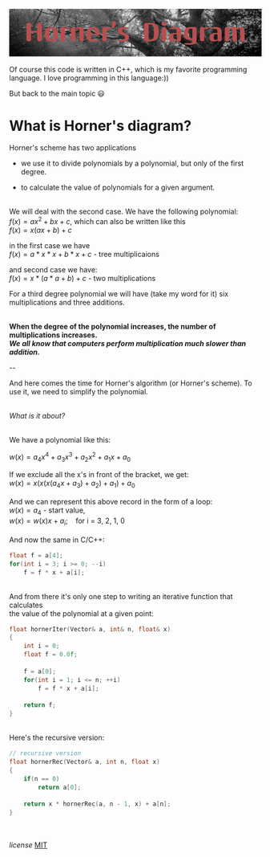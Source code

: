 
![alt text](HornerDiagram.png)

Of course this code is written in C++, which is my favorite programming language. I love programming in this language:))

But back to the main topic :smiley:


**What is Horner's diagram?**
==
Horner's scheme has two applications<br />

- we use it to divide polynomials by a polynomial, but only of the first degree.

- to calculate the value of polynomials for a given argument.<br /><br />

We will deal with the second case. We have the following polynomial:<br />
$`f(x) = ax^2 + bx + c`$, which can also be written like this<br />
$`f(x) = x(ax + b) + c`$

in the first case we have<br />
$f(x) = a * x * x + b * x + c$  - tree multiplicaions

and second case we have:<br />
$`f(x) = x * (a * a + b) + c`$ - two multiplications
 
For a third degree polynomial we will have (take my word 
for it) six multiplications and three additions.<br><br>

**When the degree of the polynomial increases, the number of multiplications increases.**<br />
***We all know that computers perform multiplication much slower than addition.***

--

And here comes the time for Horner's algorithm (or Horner's scheme). To use it, we need to simplify the polynomial.<br><br>

*What is it about?*<br><br>

We have a polynomial like this:

$`w(x) = a_4x^4 + a_3x^3 + a_2x^2 + a_1x + a_0`$


If we exclude all the x's in front of the bracket, we get:<br />
$`w(x) = x(x(x(a_4x + a_3) + a_2) + a_1) + a_0`$<br /><br />
And we can represent this above record in the form of a loop:<br />
$`w(x) = a_4`$ - start value,<br />
$`w(x) = w(x)x + a_i`$;$`~~~`$ for i = 3, 2, 1, 0<br /><br />
And now the same in C/C++:<br />
```c
float f = a[4];
for(int i = 3; i >= 0; --i)
    f = f * x + a[i];
```
<br />
And from there it's only one step to writing an iterative function that calculates<br />
the value of the polynomial at a given point:<br />

```c
float hornerIter(Vector& a, int& n, float& x)
{
    int i = 0;
    float f = 0.0f;

    f = a[0];
    for(int i = 1; i <= n; ++i)
        f = f * x + a[i];

    return f;
}
```
<br />
Here's the recursive version:<br />

```c
// recursive version
float hornerRec(Vector& a, int n, float x)
{
    if(n == 0)
        return a[0];
	
    return x * hornerRec(a, n - 1, x) + a[n];
}
```

<br /><br />
*license* 
[MIT](https://choosealicense.com/licenses/mit/)
